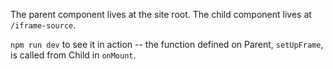 The parent component lives at the site root. The child component lives at `/iframe-source`.

`npm run dev` to see it in action -- the function defined on Parent, `setUpFrame`, is called from Child in `onMount`.

